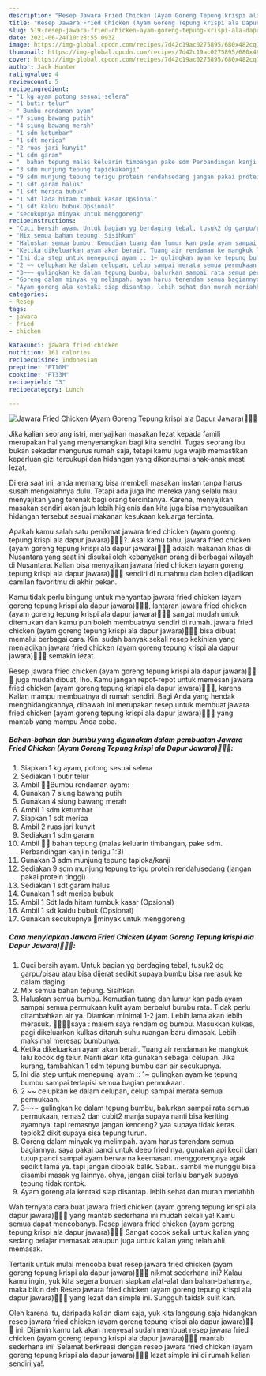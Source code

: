 ```yaml
---
description: "Resep Jawara Fried Chicken (Ayam Goreng Tepung krispi ala Dapur Jawara)🍗🍗😋 yang nikmat dan Mudah Dibuat"
title: "Resep Jawara Fried Chicken (Ayam Goreng Tepung krispi ala Dapur Jawara)🍗🍗😋 yang nikmat dan Mudah Dibuat"
slug: 519-resep-jawara-fried-chicken-ayam-goreng-tepung-krispi-ala-dapur-jawara-yang-nikmat-dan-mudah-dibuat
date: 2021-06-24T10:28:55.093Z
image: https://img-global.cpcdn.com/recipes/7d42c19ac0275895/680x482cq70/jawara-fried-chicken-ayam-goreng-tepung-krispi-ala-dapur-jawara🍗🍗😋-foto-resep-utama.jpg
thumbnail: https://img-global.cpcdn.com/recipes/7d42c19ac0275895/680x482cq70/jawara-fried-chicken-ayam-goreng-tepung-krispi-ala-dapur-jawara🍗🍗😋-foto-resep-utama.jpg
cover: https://img-global.cpcdn.com/recipes/7d42c19ac0275895/680x482cq70/jawara-fried-chicken-ayam-goreng-tepung-krispi-ala-dapur-jawara🍗🍗😋-foto-resep-utama.jpg
author: Jack Hunter
ratingvalue: 4
reviewcount: 5
recipeingredient:
- "1 kg ayam potong sesuai selera"
- "1 butir telur"
- " Bumbu rendaman ayam"
- "7 siung bawang putih"
- "4 siung bawang merah"
- "1 sdm ketumbar"
- "1 sdt merica"
- "2 ruas jari kunyit"
- "1 sdm garam"
- "  bahan tepung malas keluarin timbangan pake sdm Perbandingan kanji n terigu 13"
- "3 sdm munjung tepung tapiokakanji"
- "9 sdm munjung tepung terigu protein rendahsedang jangan pakai protein tinggi"
- "1 sdt garam halus"
- "1 sdt merica bubuk"
- "1 Sdt lada hitam tumbuk kasar Opsional"
- "1 sdt kaldu bubuk Opsional"
- "secukupnya minyak untuk menggoreng"
recipeinstructions:
- "Cuci bersih ayam. Untuk bagian yg berdaging tebal, tusuk2 dg garpu/pisau atau bisa dijerat sedikit supaya bumbu bisa merasuk ke dalam daging."
- "Mix semua bahan tepung. Sisihkan"
- "Haluskan semua bumbu. Kemudian tuang dan lumur kan pada ayam sampai semua permukaan kulit ayam berbalut bumbu rata. Tidak perlu ditambahkan air ya. Diamkan minimal 1-2 jam. Lebih lama akan lebih merasuk. 🍗🍗🔸🔸saya : malem saya rendam dg bumbu. Masukkan kulkas, pagi dikeluarkan kulkas ditaruh suhu ruangan baru dimasak. Lebih maksimal meresap bumbunya."
- "Ketika dikeluarkan ayam akan berair. Tuang air rendaman ke mangkuk lalu kocok dg telur. Nanti akan kita gunakan sebagai celupan. Jika kurang, tambahkan 1 sdm tepung bumbu dan air secukupnya."
- "Ini dia step untuk menepungi ayam :: 1~ gulingkan ayam ke tepung bumbu sampai terlapisi semua bagian permukaan."
- "2 ~~ celupkan ke dalam celupan, celup sampai merata semua permukaan."
- "3~~~ gulingkan ke dalam tepung bumbu, balurkan sampai rata semua permukaan, remas2 dan cubit2 manja supaya nanti bisa keriting ayamnya. tapi remasnya jangan kenceng2 yaa supaya tidak keras. teplok2 dikit supaya sisa tepung turun."
- "Goreng dalam minyak yg melimpah. ayam harus terendam semua bagiannya. saya pakai panci untuk deep fried nya. gunakan api kecil dan tutup panci sampai ayam berwarna keemasan. menggorengnya agak sedikit lama ya. tapi jangan dibolak balik. Sabar.. sambil me nunggu bisa disambi masak yg lainnya. ohya, jangan diisi terlalu banyak supaya tepung tidak rontok."
- "Ayam goreng ala kentaki siap disantap. lebih sehat dan murah meriahhh"
categories:
- Resep
tags:
- jawara
- fried
- chicken

katakunci: jawara fried chicken 
nutrition: 161 calories
recipecuisine: Indonesian
preptime: "PT10M"
cooktime: "PT33M"
recipeyield: "3"
recipecategory: Lunch

---
```



![Jawara Fried Chicken (Ayam Goreng Tepung krispi ala Dapur Jawara)🍗🍗😋](https://img-global.cpcdn.com/recipes/7d42c19ac0275895/680x482cq70/jawara-fried-chicken-ayam-goreng-tepung-krispi-ala-dapur-jawara🍗🍗😋-foto-resep-utama.jpg)

Jika kalian seorang istri, menyajikan masakan lezat kepada famili merupakan hal yang menyenangkan bagi kita sendiri. Tugas seorang ibu bukan sekedar mengurus rumah saja, tetapi kamu juga wajib memastikan keperluan gizi tercukupi dan hidangan yang dikonsumsi anak-anak mesti lezat.

Di era  saat ini, anda memang bisa membeli masakan instan tanpa harus susah mengolahnya dulu. Tetapi ada juga lho mereka yang selalu mau menyajikan yang terenak bagi orang tercintanya. Karena, menyajikan masakan sendiri akan jauh lebih higienis dan kita juga bisa menyesuaikan hidangan tersebut sesuai makanan kesukaan keluarga tercinta. 



Apakah kamu salah satu penikmat jawara fried chicken (ayam goreng tepung krispi ala dapur jawara)🍗🍗😋?. Asal kamu tahu, jawara fried chicken (ayam goreng tepung krispi ala dapur jawara)🍗🍗😋 adalah makanan khas di Nusantara yang saat ini disukai oleh kebanyakan orang di berbagai wilayah di Nusantara. Kalian bisa menyajikan jawara fried chicken (ayam goreng tepung krispi ala dapur jawara)🍗🍗😋 sendiri di rumahmu dan boleh dijadikan camilan favoritmu di akhir pekan.

Kamu tidak perlu bingung untuk menyantap jawara fried chicken (ayam goreng tepung krispi ala dapur jawara)🍗🍗😋, lantaran jawara fried chicken (ayam goreng tepung krispi ala dapur jawara)🍗🍗😋 sangat mudah untuk ditemukan dan kamu pun boleh membuatnya sendiri di rumah. jawara fried chicken (ayam goreng tepung krispi ala dapur jawara)🍗🍗😋 bisa dibuat memalui berbagai cara. Kini sudah banyak sekali resep kekinian yang menjadikan jawara fried chicken (ayam goreng tepung krispi ala dapur jawara)🍗🍗😋 semakin lezat.

Resep jawara fried chicken (ayam goreng tepung krispi ala dapur jawara)🍗🍗😋 juga mudah dibuat, lho. Kamu jangan repot-repot untuk memesan jawara fried chicken (ayam goreng tepung krispi ala dapur jawara)🍗🍗😋, karena Kalian mampu membuatnya di rumah sendiri. Bagi Anda yang hendak menghidangkannya, dibawah ini merupakan resep untuk membuat jawara fried chicken (ayam goreng tepung krispi ala dapur jawara)🍗🍗😋 yang mantab yang mampu Anda coba.

<!--inarticleads1-->

##### Bahan-bahan dan bumbu yang digunakan dalam pembuatan Jawara Fried Chicken (Ayam Goreng Tepung krispi ala Dapur Jawara)🍗🍗😋:

1. Siapkan 1 kg ayam, potong sesuai selera
1. Sediakan 1 butir telur
1. Ambil  🔹🔸Bumbu rendaman ayam:
1. Gunakan 7 siung bawang putih
1. Gunakan 4 siung bawang merah
1. Ambil 1 sdm ketumbar
1. Siapkan 1 sdt merica
1. Ambil 2 ruas jari kunyit
1. Sediakan 1 sdm garam
1. Ambil  🔹🔸 bahan tepung (malas keluarin timbangan, pake sdm. Perbandingan kanji n terigu 1:3)
1. Gunakan 3 sdm munjung tepung tapioka/kanji
1. Sediakan 9 sdm munjung tepung terigu protein rendah/sedang (jangan pakai protein tinggi)
1. Sediakan 1 sdt garam halus
1. Gunakan 1 sdt merica bubuk
1. Ambil 1 Sdt lada hitam tumbuk kasar (Opsional)
1. Ambil 1 sdt kaldu bubuk (Opsional)
1. Gunakan secukupnya 🔹minyak untuk menggoreng




<!--inarticleads2-->

##### Cara menyiapkan Jawara Fried Chicken (Ayam Goreng Tepung krispi ala Dapur Jawara)🍗🍗😋:

1. Cuci bersih ayam. Untuk bagian yg berdaging tebal, tusuk2 dg garpu/pisau atau bisa dijerat sedikit supaya bumbu bisa merasuk ke dalam daging.
1. Mix semua bahan tepung. Sisihkan
1. Haluskan semua bumbu. Kemudian tuang dan lumur kan pada ayam sampai semua permukaan kulit ayam berbalut bumbu rata. Tidak perlu ditambahkan air ya. Diamkan minimal 1-2 jam. Lebih lama akan lebih merasuk. 🍗🍗🔸🔸saya : malem saya rendam dg bumbu. Masukkan kulkas, pagi dikeluarkan kulkas ditaruh suhu ruangan baru dimasak. Lebih maksimal meresap bumbunya.
1. Ketika dikeluarkan ayam akan berair. Tuang air rendaman ke mangkuk lalu kocok dg telur. Nanti akan kita gunakan sebagai celupan. Jika kurang, tambahkan 1 sdm tepung bumbu dan air secukupnya.
1. Ini dia step untuk menepungi ayam :: 1~ gulingkan ayam ke tepung bumbu sampai terlapisi semua bagian permukaan.
1. 2 ~~ celupkan ke dalam celupan, celup sampai merata semua permukaan.
1. 3~~~ gulingkan ke dalam tepung bumbu, balurkan sampai rata semua permukaan, remas2 dan cubit2 manja supaya nanti bisa keriting ayamnya. tapi remasnya jangan kenceng2 yaa supaya tidak keras. teplok2 dikit supaya sisa tepung turun.
1. Goreng dalam minyak yg melimpah. ayam harus terendam semua bagiannya. saya pakai panci untuk deep fried nya. gunakan api kecil dan tutup panci sampai ayam berwarna keemasan. menggorengnya agak sedikit lama ya. tapi jangan dibolak balik. Sabar.. sambil me nunggu bisa disambi masak yg lainnya. ohya, jangan diisi terlalu banyak supaya tepung tidak rontok.
1. Ayam goreng ala kentaki siap disantap. lebih sehat dan murah meriahhh




Wah ternyata cara buat jawara fried chicken (ayam goreng tepung krispi ala dapur jawara)🍗🍗😋 yang mantab sederhana ini mudah sekali ya! Kamu semua dapat mencobanya. Resep jawara fried chicken (ayam goreng tepung krispi ala dapur jawara)🍗🍗😋 Sangat cocok sekali untuk kalian yang sedang belajar memasak ataupun juga untuk kalian yang telah ahli memasak.

Tertarik untuk mulai mencoba buat resep jawara fried chicken (ayam goreng tepung krispi ala dapur jawara)🍗🍗😋 nikmat sederhana ini? Kalau kamu ingin, yuk kita segera buruan siapkan alat-alat dan bahan-bahannya, maka bikin deh Resep jawara fried chicken (ayam goreng tepung krispi ala dapur jawara)🍗🍗😋 yang lezat dan simple ini. Sungguh taidak sulit kan. 

Oleh karena itu, daripada kalian diam saja, yuk kita langsung saja hidangkan resep jawara fried chicken (ayam goreng tepung krispi ala dapur jawara)🍗🍗😋 ini. Dijamin kamu tak akan menyesal sudah membuat resep jawara fried chicken (ayam goreng tepung krispi ala dapur jawara)🍗🍗😋 mantab sederhana ini! Selamat berkreasi dengan resep jawara fried chicken (ayam goreng tepung krispi ala dapur jawara)🍗🍗😋 lezat simple ini di rumah kalian sendiri,ya!.


